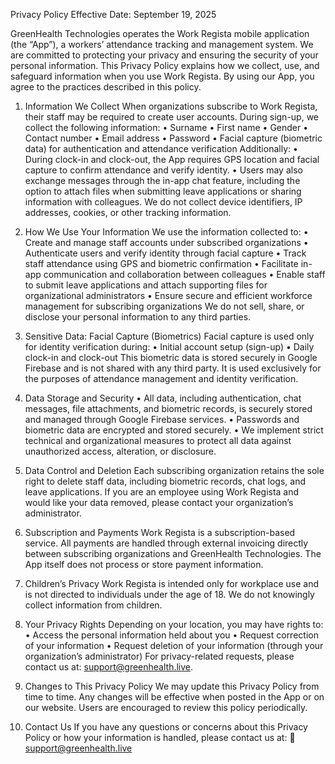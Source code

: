 Privacy Policy
Effective Date: September 19, 2025

GreenHealth Technologies operates the Work Regista mobile application (the “App”), a workers’ attendance tracking and management system. We are committed to protecting your privacy and ensuring the security of your personal information.
This Privacy Policy explains how we collect, use, and safeguard information when you use Work Regista. By using our App, you agree to the practices described in this policy.

1. Information We Collect
When organizations subscribe to Work Regista, their staff may be required to create user accounts. During sign-up, we collect the following information:
•	Surname
•	First name
•	Gender
•	Contact number
•	Email address
•	Password
•	Facial capture (biometric data) for authentication and attendance verification
Additionally:
•	During clock-in and clock-out, the App requires GPS location and facial capture to confirm attendance and verify identity.
•	Users may also exchange messages through the in-app chat feature, including the option to attach files when submitting leave applications or sharing information with colleagues.
We do not collect device identifiers, IP addresses, cookies, or other tracking information.

2. How We Use Your Information
We use the information collected to:
•	Create and manage staff accounts under subscribed organizations
•	Authenticate users and verify identity through facial capture
•	Track staff attendance using GPS and biometric confirmation
•	Facilitate in-app communication and collaboration between colleagues
•	Enable staff to submit leave applications and attach supporting files for organizational administrators
•	Ensure secure and efficient workforce management for subscribing organizations
We do not sell, share, or disclose your personal information to any third parties.

3. Sensitive Data: Facial Capture (Biometrics)
Facial capture is used only for identity verification during:
•	Initial account setup (sign-up)
•	Daily clock-in and clock-out
This biometric data is stored securely in Google Firebase and is not shared with any third party. It is used exclusively for the purposes of attendance management and identity verification.

4. Data Storage and Security
•	All data, including authentication, chat messages, file attachments, and biometric records, is securely stored and managed through Google Firebase services.
•	Passwords and biometric data are encrypted and stored securely.
•	We implement strict technical and organizational measures to protect all data against unauthorized access, alteration, or disclosure.

5. Data Control and Deletion
Each subscribing organization retains the sole right to delete staff data, including biometric records, chat logs, and leave applications.
If you are an employee using Work Regista and would like your data removed, please contact your organization’s administrator.

6. Subscription and Payments
Work Regista is a subscription-based service. All payments are handled through external invoicing directly between subscribing organizations and GreenHealth Technologies.
The App itself does not process or store payment information.

7. Children’s Privacy
Work Regista is intended only for workplace use and is not directed to individuals under the age of 18. We do not knowingly collect information from children.

8. Your Privacy Rights
Depending on your location, you may have rights to:
•	Access the personal information held about you
•	Request correction of your information
•	Request deletion of your information (through your organization’s administrator)
For privacy-related requests, please contact us at: support@greenhealth.live.

9. Changes to This Privacy Policy
We may update this Privacy Policy from time to time. Any changes will be effective when posted in the App or on our website. Users are encouraged to review this policy periodically.

10. Contact Us
If you have any questions or concerns about this Privacy Policy or how your information is handled, please contact us at:
📧 support@greenhealth.live

